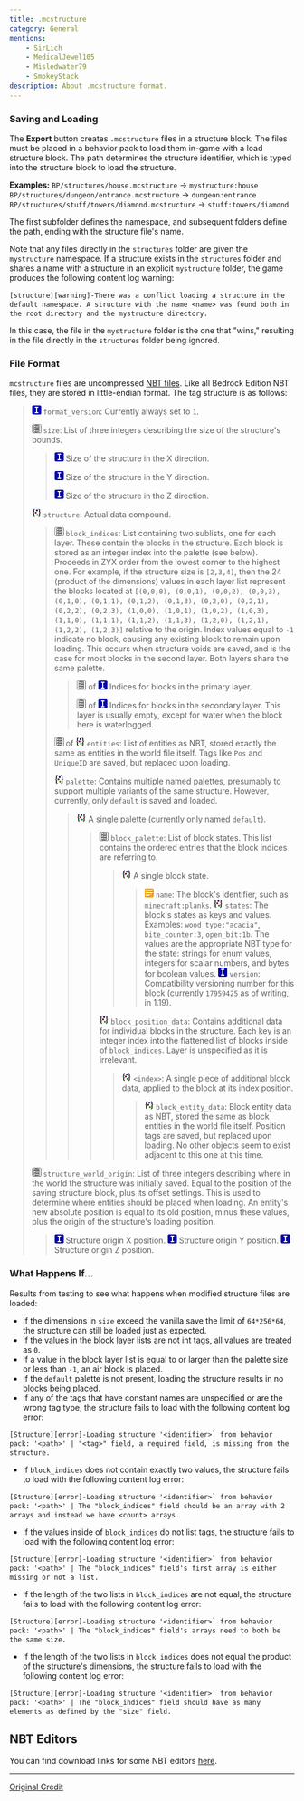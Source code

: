 ```yaml
---
title: .mcstructure
category: General
mentions:
    - SirLich
    - MedicalJewel105
    - Misledwater79
    - SmokeyStack
description: About .mcstructure format.
---
```


[int]: /assets/images/nbt/int.png
[list]: /assets/images/nbt/list.png
[compound]: /assets/images/nbt/compound.png
[string]: /assets/images/nbt/string.png

### Saving and Loading

The **Export** button creates `.mcstructure` files in a structure block. The files must be placed in a behavior pack to load them in-game with a load structure block. The path determines the structure identifier, which is typed into the structure block to load the structure.

**Examples:**
`BP/structures/house.mcstructure` → `mystructure:house`
`BP/structures/dungeon/entrance.mcstructure` → `dungeon:entrance`
`BP/structures/stuff/towers/diamond.mcstructure` → `stuff:towers/diamond`

The first subfolder defines the namespace, and subsequent folders define the path, ending with the structure file's name.

Note that any files directly in the `structures` folder are given the `mystructure` namespace. If a structure exists in the `structures` folder and shares a name with a structure in an explicit `mystructure` folder, the game produces the following content log warning:

```
[structure][warning]-There was a conflict loading a structure in the default namespace. A structure with the name <name> was found both in the root directory and the mystructure directory.
```

In this case, the file in the `mystructure` folder is the one that "wins," resulting in the file directly in the `structures` folder being ignored.

### File Format

`mcstructure` files are uncompressed [NBT files](https://wiki.vg/NBT#Specification). Like all Bedrock Edition NBT files, they are stored in little-endian format. The tag structure is as follows:

> ![Integer][int] `format_version`: Currently always set to `1`.
>
> ![List][list] `size`: List of three integers describing the size of the structure's bounds.
>
> > ![Integer][int] Size of the structure in the X direction.
> >
> > ![Integer][int] Size of the structure in the Y direction.
> >
> > ![Integer][int] Size of the structure in the Z direction.
>
> ![Compound][compound] `structure`: Actual data compound.
>
> > ![List][list] `block_indices`: List containing two sublists, one for each layer. These contain the blocks in the structure. Each block is stored as an integer index into the palette (see below). Proceeds in ZYX order from the lowest corner to the highest one. For example, if the structure size is `[2,3,4]`, then the 24 (product of the dimensions) values in each layer list represent the blocks located at `[(0,0,0), (0,0,1), (0,0,2), (0,0,3), (0,1,0), (0,1,1), (0,1,2), (0,1,3), (0,2,0), (0,2,1), (0,2,2), (0,2,3), (1,0,0), (1,0,1), (1,0,2), (1,0,3), (1,1,0), (1,1,1), (1,1,2), (1,1,3), (1,2,0), (1,2,1), (1,2,2), (1,2,3)]` relative to the origin. Index values equal to `-1` indicate no block, causing any existing block to remain upon loading. This occurs when structure voids are saved, and is the case for most blocks in the second layer. Both layers share the same palette.
> >
> > > ![List][list] of ![Integer][int] Indices for blocks in the primary layer.
> > >
> > > ![List][list] of ![Integer][int] Indices for blocks in the secondary layer. This layer is usually empty, except for water when the block here is waterlogged.
> >
> > ![List][list] of ![Compound][compound] `entities`: List of entities as NBT, stored exactly the same as entities in the world file itself. Tags like `Pos` and `UniqueID` are saved, but replaced upon loading.
> >
> > ![Compound][compound] `palette`: Contains multiple named palettes, presumably to support multiple variants of the same structure. However, currently, only `default` is saved and loaded.
> >
> > > ![Compound][compound] A single palette (currently only named `default`).
> > >
> > > > ![List][list] `block_palette`: List of block states. This list contains the ordered entries that the block indices are referring to.
> > > >
> > > > > ![Compound][compound] A single block state.
> > > > >
> > > > > > ![String][string] `name`: The block's identifier, such as `minecraft:planks`.
> > > > > > ![Compound][compound] `states`: The block's states as keys and values. Examples: `wood_type:"acacia"`, `bite_counter:3`, `open_bit:1b`. The values are the appropriate NBT type for the state: strings for enum values, integers for scalar numbers, and bytes for boolean values.
> > > > > > ![Integer][int] `version`: Compatibility versioning number for this block (currently `17959425` as of writing, in 1.19).
> > > >
> > > > ![Compound][compound] `block_position_data`: Contains additional data for individual blocks in the structure. Each key is an integer index into the flattened list of blocks inside of `block_indices`. Layer is unspecified as it is irrelevant.
> > > >
> > > > > ![Compound][compound] `<index>`: A single piece of additional block data, applied to the block at its index position.
> > > > >
> > > > > > ![Compound][compound] `block_entity_data`: Block entity data as NBT, stored the same as block entities in the world file itself. Position tags are saved, but replaced upon loading. No other objects seem to exist adjacent to this one at this time.
>
> ![List][list] `structure_world_origin`: List of three integers describing where in the world the structure was initially saved. Equal to the position of the saving structure block, plus its offset settings. This is used to determine where entities should be placed when loading. An entity's new absolute position is equal to its old position, minus these values, plus the origin of the structure's loading position.
>
> > ![Integer][int] Structure origin X position.
> > ![Integer][int] Structure origin Y position.
> > ![Integer][int] Structure origin Z position.

### What Happens If...

Results from testing to see what happens when modified structure files are loaded:

-   If the dimensions in `size` exceed the vanilla save the limit of `64*256*64`, the structure can still be loaded just as expected.
-   If the values in the block layer lists are not int tags, all values are treated as `0`.
-   If a value in the block layer list is equal to or larger than the palette size or less than `-1`, an air block is placed.
-   If the `default` palette is not present, loading the structure results in no blocks being placed.
-   If any of the tags that have constant names are unspecified or are the wrong tag type, the structure fails to load with the following content log error:

```
[Structure][error]-Loading structure '<identifier>` from behavior pack: '<path>' | "<tag>" field, a required field, is missing from the structure.
```

-   If `block_indices` does not contain exactly two values, the structure fails to load with the following content log error:

```
[Structure][error]-Loading structure '<identifier>` from behavior pack: '<path>' | The "block_indices" field should be an array with 2 arrays and instead we have <count> arrays.
```

-   If the values inside of `block_indices` do not list tags, the structure fails to load with the following content log error:

```
[Structure][error]-Loading structure '<identifier>` from behavior pack: '<path>' | The "block_indices" field's first array is either missing or not a list.
```

-   If the length of the two lists in `block_indices` are not equal, the structure fails to load with the following content log error:

```
[Structure][error]-Loading structure '<identifier>` from behavior pack: '<path>' | The "block_indices" field's arrays need to both be the same size.
```

-   If the length of the two lists in `block_indices` does not equal the product of the structure's dimensions, the structure fails to load with the following content log error:

```
[Structure][error]-Loading structure '<identifier>` from behavior pack: '<path>' | The "block_indices" field should have as many elements as defined by the "size" field.
```

## NBT Editors

You can find download links for some NBT editors [here](/meta/useful-links#software-installed).

---

[Original Credit](https://gist.github.com/tryashtar/87ad9654305e5df686acab05cc4b6205)
